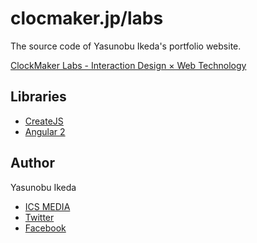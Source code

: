 # clocmaker.jp/labs

The source code of Yasunobu Ikeda's portfolio website.

[ClockMaker Labs - Interaction Design × Web Technology](http://clockmaker.jp/labs/)

## Libraries

- [CreateJS](http://createjs.com/)
- [Angular 2](https://angular.io/)

## Author

Yasunobu Ikeda

- [ICS MEDIA](https://ics.media/entry/author/ikeda)
- [Twitter](https://twitter.com/clockmaker)
- [Facebook](https://www.facebook.com/clockmaker.jp)
